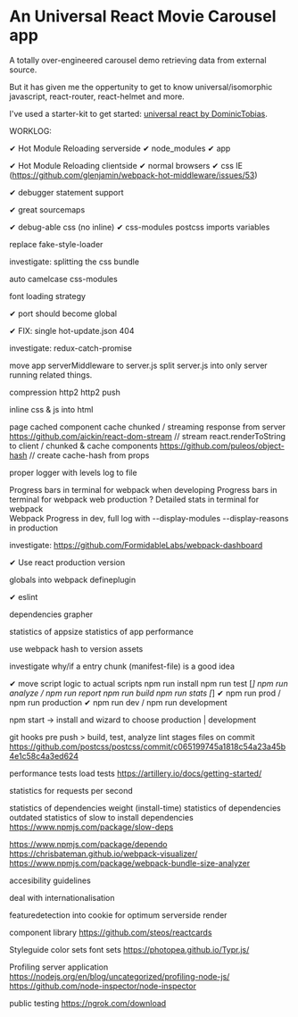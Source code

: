 # An Universal React Movie Carousel app

A totally over-engineered carousel demo retrieving data from external source.

But it has given me the oppertunity to get to know universal/isomorphic javascript, react-router, react-helmet and more.

I've used a starter-kit to get started: [universal react by DominicTobias](https://github.com/DominicTobias/universal-react).


WORKLOG:

✔︎ Hot Module Reloading serverside
  ✔︎ node_modules
  ✔︎ app

✔︎ Hot Module Reloading clientside
  ✔︎ normal browsers
  ✔︎ css
  IE (https://github.com/glenjamin/webpack-hot-middleware/issues/53)

✔︎ debugger statement support

✔︎ great sourcemaps

✔︎ debug-able css (no inline)
✔︎ css-modules
postcss
imports
variables

replace fake-style-loader

investigate: splitting the css bundle

auto camelcase css-modules

font loading strategy

✔︎ port should become global

✔︎ FIX: single hot-update.json 404

investigate: redux-catch-promise

move app serverMiddleware to server.js
split server.js into only server running related things.

compression
http2
http2 push

inline css & js into html

page cached
component cache
chunked / streaming response from server
https://github.com/aickin/react-dom-stream // stream react.renderToString to client / chunked & cache components
https://github.com/puleos/object-hash // create cache-hash from props

proper logger with levels
log to file

Progress bars in terminal for webpack when developing
Progress bars in terminal for webpack web production ?
Detailed stats in terminal for webpack  
Webpack Progress in dev, full log with --display-modules --display-reasons in production

investigate: https://github.com/FormidableLabs/webpack-dashboard

✔︎ Use react production version

globals into webpack defineplugin

✔︎ eslint

dependencies grapher

statistics of appsize
statistics of app performance

use webpack hash to version assets

investigate why/if a entry chunk (manifest-file) is a good idea

✔︎ move script logic to actual scripts
npm run install
npm run test <suite> [*]
npm run analyze / npm run report
npm run build
npm run stats <suite> [*]
✔︎ npm run prod / npm run production
✔︎ npm run dev / npm run development

npm start -> install and wizard to choose production | development

git hooks
pre push > build, test, analyze
lint stages files on commit
https://github.com/postcss/postcss/commit/c065199745a1818c54a23a45b4e1c58c4a3ed624


performance tests
load tests
https://artillery.io/docs/getting-started/

statistics for requests per second

statistics of dependencies weight (install-time)
statistics of dependencies outdated
statistics of slow to install dependencies
https://www.npmjs.com/package/slow-deps

https://www.npmjs.com/package/dependo
https://chrisbateman.github.io/webpack-visualizer/
https://www.npmjs.com/package/webpack-bundle-size-analyzer

accesibility guidelines

deal with internationalisation

featuredetection into cookie for optimum serverside render

component library
https://github.com/steos/reactcards

Styleguide
color sets
font sets
https://photopea.github.io/Typr.js/


Profiling server application
https://nodejs.org/en/blog/uncategorized/profiling-node-js/
https://github.com/node-inspector/node-inspector

public testing
https://ngrok.com/download

